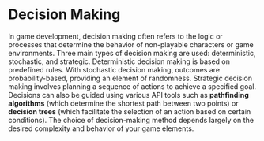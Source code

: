 # Decision Making

In game development, decision making often refers to the logic or processes that determine the behavior of non-playable characters or game environments. Three main types of decision making are used: deterministic, stochastic, and strategic. Deterministic decision making is based on predefined rules. With stochastic decision making, outcomes are probability-based, providing an element of randomness. Strategic decision making involves planning a sequence of actions to achieve a specified goal. Decisions can also be guided using various API tools such as **pathfinding algorithms** (which determine the shortest path between two points) or **decision trees** (which facilitate the selection of an action based on certain conditions). The choice of decision-making method depends largely on the desired complexity and behavior of your game elements.